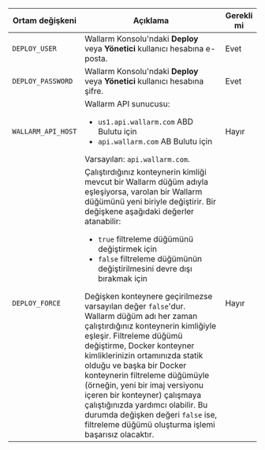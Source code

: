 Ortam değişkeni | Açıklama| Gerekli mi
--- | ---- | ----
`DEPLOY_USER` | Wallarm Konsolu'ndaki **Deploy** veya **Yönetici** kullanıcı hesabına e-posta. | Evet
`DEPLOY_PASSWORD` | Wallarm Konsolu'ndaki **Deploy** veya **Yönetici** kullanıcı hesabına şifre. | Evet
`WALLARM_API_HOST` | Wallarm API sunucusu:<ul><li>`us1.api.wallarm.com` ABD Bulutu için</li><li>`api.wallarm.com` AB Bulutu için</li></ul>Varsayılan: `api.wallarm.com`. | Hayır
`DEPLOY_FORCE` | Çalıştırdığınız konteynerin kimliği mevcut bir Wallarm düğüm adıyla eşleşiyorsa, varolan bir Wallarm düğümünü yeni biriyle değiştirir. Bir değişkene aşağıdaki değerler atanabilir:<ul><li>`true` filtreleme düğümünü değiştirmek için</li><li>`false` filtreleme düğümünün değiştirilmesini devre dışı bırakmak için</li></ul> Değişken konteynere geçirilmezse varsayılan değer `false`'dur. <br> Wallarm düğüm adı her zaman çalıştırdığınız konteynerin kimliğiyle eşleşir. Filtreleme düğümü değiştirme, Docker konteyner kimliklerinizin ortamınızda statik olduğu ve başka bir Docker konteynerin filtreleme düğümüyle (örneğin, yeni bir imaj versiyonu içeren bir konteyner) çalışmaya çalıştığınızda yardımcı olabilir. Bu durumda değişken değeri `false` ise, filtreleme düğümü oluşturma işlemi başarısız olacaktır. | Hayır
